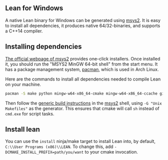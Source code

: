[msys2]: http://msys2.github.io
[pacman]: https://wiki.archlinux.org/index.php/pacman

Lean for Windows
----------------

A native Lean binary for Windows can be generated using [msys2].
It is easy to install all dependencies, it produces native
64/32-binaries, and supports a C++14 compiler.


## Installing dependencies

[The official webpage of msys2][msys2] provides one-click installers.
Once installed it, you should run the "MSYS2 MinGW 64-bit shell" from the start menu.
It has a package management system, [pacman][pacman], which is used in Arch Linux.

Here are the commands to install all dependencies needed to compile Lean on your machine.

```bash
pacman -S make python mingw-w64-x86_64-cmake mingw-w64-x86_64-ccache git
```

Then follow the [generic build instructions](index.md) in the [msys2] shell, using
`-G "Unix Makefiles"` as the generator. This ensures that cmake will call `sh` instead
of `cmd.exe` for script tasks.

## Install lean

You can use the `install` ninja/make target to install Lean into, by default,
`C:\\User Programs (x86)\\LEAN`. To change this, add `-DCMAKE_INSTALL_PREFIX=path/you/want`
to your cmake invocation.

